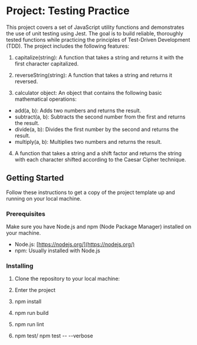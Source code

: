 # Project: Testing Practice

This project covers a set of JavaScript utility functions and demonstrates the use of unit testing using Jest. The goal is to build reliable, thoroughly tested functions while practicing the principles of Test-Driven Development (TDD). The project includes the following features:

1. capitalize(string): A function that takes a string and returns it with the first character capitalized.

2. reverseString(string): A function that takes a string and returns it reversed.

3. calculator object: An object that contains the following basic mathematical operations:

- add(a, b): Adds two numbers and returns the result.
- subtract(a, b): Subtracts the second number from the first and returns the result.
- divide(a, b): Divides the first number by the second and returns the result.
- multiply(a, b): Multiplies two numbers and returns the result.

4. A function that takes a string and a shift factor and returns the string with each character shifted according to the Caesar Cipher technique.

## Getting Started

Follow these instructions to get a copy of the project template up and running on your local machine.

### Prerequisites

Make sure you have Node.js and npm (Node Package Manager) installed on your machine.

- Node.js: [https://nodejs.org/](https://nodejs.org/)
- npm: Usually installed with Node.js

### Installing

1. Clone the repository to your local machine:

2. Enter the project

3. npm install

4. npm run build

5. npm run lint

6. npm test/ npm test -- --verbose
